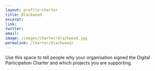 ```yaml
---
layout: profile-charter
title: Blackwood
excerpt: 
link: 
twitter: 
email: 
image: /images/charter/blackwood.jpg
permalink: /charter/blackwood/
---
```


Use this space to tell people why your organisation signed the Digital Participation Charter and which projects you are supporting.